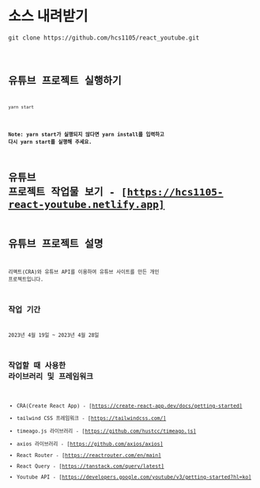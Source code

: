 # 소스 내려받기

<pre><code>git clone https://github.com/hcs1105/react_youtube.git<code></pre>

# 유튜브 프로젝트 실행하기 

<pre><code>yarn start</code></pre>

**Note: yarn start가 실행되지 않다면 yarn install를 입력하고 다시 yarn start를 실행해 주세요.**

# 유튜브 프로젝트 작업물 보기 - [https://hcs1105-react-youtube.netlify.app]

# 유튜브 프로젝트 설명

리액트(CRA)와 유튜브 API를 이용하여 유튜브 사이트를 만든 개인 프로젝트입니다.

## 작업 기간

2023년 4월 19일 ~ 2023년 4월 28일

## 작업할 때 사용한 라이브러리 및 프레임워크

* CRA(Create React App) - [https://create-react-app.dev/docs/getting-started]
* tailwind CSS 프레임워크 - [https://tailwindcss.com/]
* timeago.js 라이브러리 - [https://github.com/hustcc/timeago.js]
* axios 라이브러리 - [https://github.com/axios/axios]
* React Router - [https://reactrouter.com/en/main]
* React Query - [https://tanstack.com/query/latest]
* Youtube API - [https://developers.google.com/youtube/v3/getting-started?hl=ko]